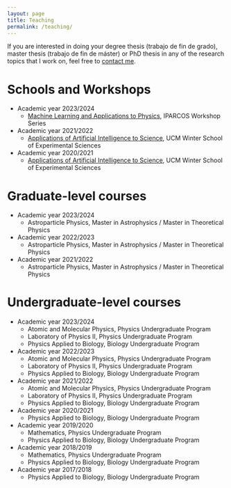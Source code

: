 ```yaml
---
layout: page
title: Teaching
permalink: /teaching/
---
```


If you are interested in doing your degree thesis (trabajo de fin de grado), master thesis (trabajo de fin de máster) or PhD thesis in any of the research topics that I work on, feel free to [contact me](mailto:d.nieto@ucm.es).

# Schools and Workshops
  * Academic year 2023/2024
    * [Machine Learning and Applications to Physics](https://indico.fis.ucm.es/e/mlap23/), IPARCOS Workshop Series
  * Academic year 2021/2022
    * [Applications of Artificial Intelligence to Science](https://www.ucm.es/eci//cursoecib01-onl), UCM Winter School of Experimental Sciences
  * Academic year 2020/2021
    * [Applications of Artificial Intelligence to Science](https://www.ucm.es/eci//cursoecib01-onl), UCM Winter School of Experimental Sciences

# Graduate-level courses
  * Academic year 2023/2024
    * Astroparticle Physics, Master in Astrophysics / Master in Theoretical Physics
  * Academic year 2022/2023
    * Astroparticle Physics, Master in Astrophysics / Master in Theoretical Physics
  * Academic year 2021/2022
    * Astroparticle Physics, Master in Astrophysics / Master in Theoretical Physics

# Undergraduate-level courses
  * Academic year 2023/2024
    * Atomic and Molecular Physics, Physics Undergraduate Program
    * Laboratory of Physics II, Physics Undergraduate Program
    * Physics Applied to Biology, Biology Undergraduate Program
  * Academic year 2022/2023
    * Atomic and Molecular Physics, Physics Undergraduate Program
    * Laboratory of Physics II, Physics Undergraduate Program
    * Physics Applied to Biology, Biology Undergraduate Program
  * Academic year 2021/2022
    * Atomic and Molecular Physics, Physics Undergraduate Program
    * Laboratory of Physics II, Physics Undergraduate Program
    * Physics Applied to Biology, Biology Undergraduate Program
  * Academic year 2020/2021
    * Physics Applied to Biology, Biology Undergraduate Program
  * Academic year 2019/2020
    * Mathematics, Physics Undergraduate Program
    * Physics Applied to Biology, Biology Undergraduate Program
  * Academic year 2018/2019
    * Mathematics, Physics Undergraduate Program
    * Physics Applied to Biology, Biology Undergraduate Program
  * Academic year 2017/2018
    * Physics Applied to Biology, Biology Undergraduate Program

